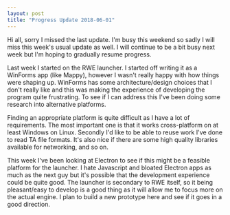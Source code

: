 ```yaml
---
layout: post
title: "Progress Update 2018-06-01"
---
```


Hi all, sorry I missed the last update. I'm busy this weekend so sadly I will miss this week's usual update as well. I will continue to be a bit busy next week but I'm hoping to gradually resume progress.

Last week I started on the RWE launcher. I started off writing it as a WinForms app (like Mappy), however I wasn't really happy with how things were shaping up. WinForms has some architecture/design choices that I don't really like and this was making the experience of developing the program quite frustrating. To see if I can address this I've been doing some research into alternative platforms.

Finding an appropriate platform is quite difficult as I have a lot of requirements. The most important one is that it works cross-platform on at least Windows on Linux. Secondly I'd like to be able to reuse work I've done to read TA file formats. It's also nice if there are some high quality libraries available for networking, and so on.

This week I've been looking at Electron to see if this might be a feasible platform for the launcher. I hate Javascript and bloated Electron apps as much as the next guy but it's possible that the development experience could be quite good. The launcher is secondary to RWE itself, so it being pleasant/easy to develop is a good thing as it will allow me to focus more on the actual engine. I plan to build a new prototype here and see if it goes in a good direction.
